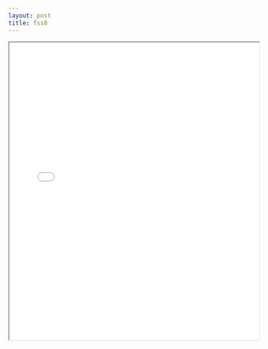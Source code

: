 ```yaml
---
layout: post
title: fss8
---
```


<div class="pdf-container">
<iframe src="/ea/assets/pdfs/misc/fss8.pdf" height="600" width="100%" allowFullScreen="true"></iframe>
</div>

